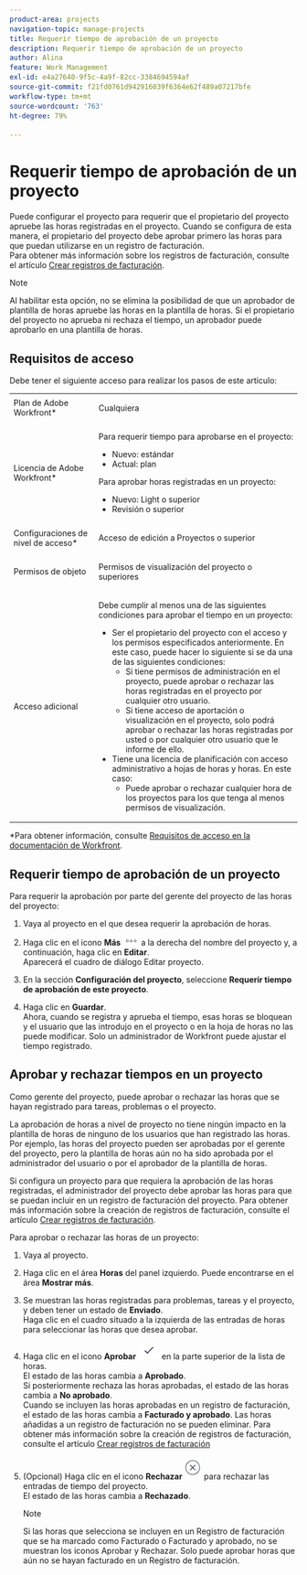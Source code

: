 ```yaml
---
product-area: projects
navigation-topic: manage-projects
title: Requerir tiempo de aprobación de un proyecto
description: Requerir tiempo de aprobación de un proyecto
author: Alina
feature: Work Management
exl-id: e4a27640-9f5c-4a9f-82cc-3384694594af
source-git-commit: f21fd0761d942916039f6364e62f489a07217bfe
workflow-type: tm+mt
source-wordcount: '763'
ht-degree: 79%

---
```


# Requerir tiempo de aprobación de un proyecto

<!--audited: 08/2024-->

Puede configurar el proyecto para requerir que el propietario del proyecto apruebe las horas registradas en el proyecto. Cuando se configura de esta manera, el propietario del proyecto debe aprobar primero las horas para que puedan utilizarse en un registro de facturación.\
Para obtener más información sobre los registros de facturación, consulte el artículo [Crear registros de facturación](../../../manage-work/projects/project-finances/create-billing-records.md).

>[!NOTE]
>
>Al habilitar esta opción, no se elimina la posibilidad de que un aprobador de plantilla de horas apruebe las horas en la plantilla de horas. Si el propietario del proyecto no aprueba ni rechaza el tiempo, un aprobador puede aprobarlo en una plantilla de horas.

## Requisitos de acceso

Debe tener el siguiente acceso para realizar los pasos de este artículo:

<table style="table-layout:auto"> 
 <col> 
 <col> 
 <tbody> 
  <tr> 
   <td role="rowheader">Plan de Adobe Workfront*</td> 
   <td> <p>Cualquiera</p> </td> 
  </tr> 
  <tr> 
   <td role="rowheader">Licencia de Adobe Workfront*</td> 
   <td> <p>Para requerir tiempo para aprobarse en el proyecto:</p>
   <ul><li>Nuevo: estándar</li>
   <li>Actual: plan</li></ul>

<p>Para aprobar horas registradas en un proyecto:</p>
   <ul><li>Nuevo: Light o superior</li>
   <li>Revisión o superior</li>
    </td> 
  </tr> 
  <tr> 
   <td role="rowheader">Configuraciones de nivel de acceso*</td> 
   <td> <p>Acceso de edición a Proyectos o superior</p>  </td> 
  </tr> 
  <tr> 
   <td role="rowheader">Permisos de objeto</td> 
   <td> <p>Permisos de visualización del proyecto o superiores</p>
  </tr> 
  <tr> 
   <td role="rowheader">Acceso adicional</td> 
   <td> <p>Debe cumplir al menos una de las siguientes condiciones para aprobar el tiempo en un proyecto:</p> 
    <ul> 
     <li>Ser el propietario del proyecto con el acceso y los permisos especificados anteriormente. En este caso, puede hacer lo siguiente si se da una de las siguientes condiciones: 
      <ul>
       <li>Si tiene permisos de administración en el proyecto, puede aprobar o rechazar las horas registradas en el proyecto por cualquier otro usuario.</li>
       <li> Si tiene acceso de aportación o visualización en el proyecto, solo podrá aprobar o rechazar las horas registradas por usted o por cualquier otro usuario que le informe de ello.<br></li>
      </ul></li> 
     <li>Tiene una licencia de planificación con acceso administrativo a hojas de horas y horas. En este caso:
      <ul>
       <li>Puede aprobar o rechazar cualquier hora de los proyectos para los que tenga al menos permisos de visualización. </li>
      </ul></li> 
    </ul> </td> 
  </tr> 
 </tbody> 
</table>

*Para obtener información, consulte [Requisitos de acceso en la documentación de Workfront](/help/quicksilver/administration-and-setup/add-users/access-levels-and-object-permissions/access-level-requirements-in-documentation.md).

## Requerir tiempo de aprobación de un proyecto

Para requerir la aprobación por parte del gerente del proyecto de las horas del proyecto:

1. Vaya al proyecto en el que desea requerir la aprobación de horas.
1. Haga clic en el icono **Más** ![Más icono](assets/more-icon.png) a la derecha del nombre del proyecto y, a continuación, haga clic en **Editar**.\
   Aparecerá el cuadro de diálogo Editar proyecto.

1. En la sección **Configuración del proyecto**, seleccione **Requerir tiempo de aprobación de este proyecto**.
1. Haga clic en **Guardar**.\
   Ahora, cuando se registra y aprueba el tiempo, esas horas se bloquean y el usuario que las introdujo en el proyecto o en la hoja de horas no las puede modificar. Solo un administrador de Workfront puede ajustar el tiempo registrado.

## Aprobar y rechazar tiempos en un proyecto

Como gerente del proyecto, puede aprobar o rechazar las horas que se hayan registrado para tareas, problemas o el proyecto.

La aprobación de horas a nivel de proyecto no tiene ningún impacto en la plantilla de horas de ninguno de los usuarios que han registrado las horas. Por ejemplo, las horas del proyecto pueden ser aprobadas por el gerente del proyecto, pero la plantilla de horas aún no ha sido aprobada por el administrador del usuario o por el aprobador de la plantilla de horas.

Si configura un proyecto para que requiera la aprobación de las horas registradas, el administrador del proyecto debe aprobar las horas para que se puedan incluir en un registro de facturación del proyecto. Para obtener más información sobre la creación de registros de facturación, consulte el artículo [Crear registros de facturación](../../../manage-work/projects/project-finances/create-billing-records.md).

Para aprobar o rechazar las horas de un proyecto:

1. Vaya al proyecto. 
1. Haga clic en el área **Horas** del panel izquierdo. Puede encontrarse en el área **Mostrar más**.

1. Se muestran las horas registradas para problemas, tareas y el proyecto, y deben tener un estado de **Enviado**.\
   Haga clic en el cuadro situado a la izquierda de las entradas de horas para seleccionar las horas que desea aprobar.

1. Haga clic en el icono **Aprobar** ![](assets/approve-hours-icon.png) en la parte superior de la lista de horas.\
   El estado de las horas cambia a **Aprobado**.\
   Si posteriormente rechaza las horas aprobadas, el estado de las horas cambia a **No aprobado**.\
   Cuando se incluyen las horas aprobadas en un registro de facturación, el estado de las horas cambia a **Facturado y aprobado**. Las horas añadidas a un registro de facturación no se pueden eliminar. Para obtener más información sobre la creación de registros de facturación, consulte el artículo [Crear registros de facturación](../../../manage-work/projects/project-finances/create-billing-records.md)

1. (Opcional) Haga clic en el icono **Rechazar** ![](assets/reject-hours-icon.png) para rechazar las entradas de tiempo del proyecto.\
   El estado de las horas cambia a **Rechazado**.

   >[!NOTE]
   >
   >   Si las horas que selecciona se incluyen en un Registro de facturación que se ha marcado como Facturado o Facturado y aprobado, no se muestran los iconos Aprobar y Rechazar. Solo puede aprobar horas que aún no se hayan facturado en un Registro de facturación.

